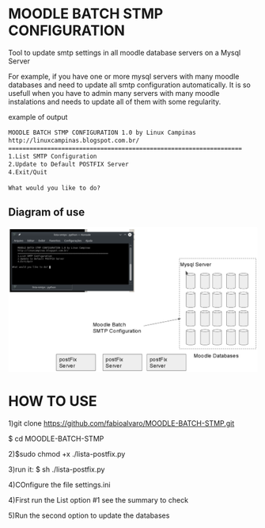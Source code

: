 # MOODLE BATCH STMP CONFIGURATION
Tool to update smtp settings in all moodle database servers on a Mysql Server

For example, if  you have one or more mysql servers with many moodle databases and need to update all smtp configuration automatically.
It is so usefull when you have to admin many servers with many moodle instalations and needs to update all of them with some regularity.


example of output


    MOODLE BATCH STMP CONFIGURATION 1.0 by Linux Campinas
    http://linuxcampinas.blogspot.com.br/
    ==================================================================
    1.List SMTP Configuration
    2.Update to Default POSTFIX Server
    4.Exit/Quit
    
    What would you like to do? 
 
 
 <h2>Diagram of use</h2>
<img src="doc/diagram1.png">

# HOW TO USE

1)git clone https://github.com/fabioalvaro/MOODLE-BATCH-STMP.git

$ cd MOODLE-BATCH-STMP

2)$sudo chmod +x ./lista-postfix.py

3)run it:  $ sh ./lista-postfix.py

4)COnfigure the file settings.ini

4)First run the List option #1 see the summary to check

5)Run the second option to update the databases

